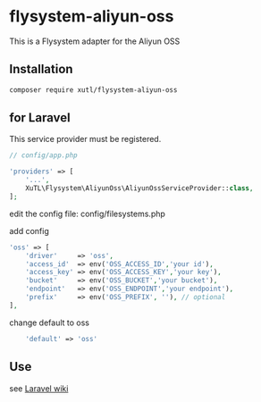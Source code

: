 # flysystem-aliyun-oss

This is a Flysystem adapter for the Aliyun OSS

## Installation

```bash
composer require xutl/flysystem-aliyun-oss
```

## for Laravel

This service provider must be registered.

```php
// config/app.php

'providers' => [
    '...',
    XuTL\Flysystem\AliyunOss\AliyunOssServiceProvider::class,
];
```

edit the config file: config/filesystems.php

add config

```php
'oss' => [
    'driver'     => 'oss',
    'access_id'  => env('OSS_ACCESS_ID','your id'),
    'access_key' => env('OSS_ACCESS_KEY','your key'),
    'bucket'     => env('OSS_BUCKET','your bucket'),
    'endpoint'   => env('OSS_ENDPOINT','your endpoint'),
    'prefix'     => env('OSS_PREFIX', ''), // optional
],
```

change default to oss

```php
    'default' => 'oss'
```

## Use

see [Laravel wiki](https://laravel.com/docs/5.6/filesystem)
